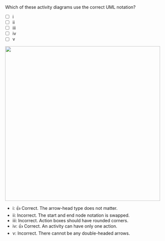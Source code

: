 <panel header="{{ icon_Q_A }} Which activity diagrams are correct?">
<question>

Which of these activity diagrams use the correct UML notation?

- [ ] i 
- [ ] ii
- [ ] iii
- [ ] iv
- [ ] v

<img src="{{baseUrl}}/uml/activityDiagrams/basicNotations/linearPaths/images/q-correctNotation.png" width="500" />
<p/>

<div slot="answer">

* i: :+1: Correct. The arrow-head type does not matter. 
* ii: Incorrect. The start and end node notation is swapped.
* iii: Incorrect. Action boxes should have rounded corners.
* iv: :+1: Correct. An activity can have only one action.
* v: Incorrect. There cannot be any double-headed arrows.

</div>
</question>
</panel>
